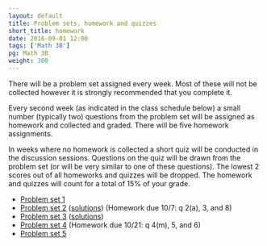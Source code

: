 ```yaml
---
layout: default
title: Problem sets, homework and quizzes
short_title: homework
date: 2016-09-01 12:00
tags: ['Math 3B']
pg: Math 3B
weight: 300
---
```


There will be a problem set assigned every week. Most of these will not be collected however it is strongly recommended that you complete it.

Every second week (as indicated in the class schedule below) a small number (typically two) questions from the problem set will be assigned as homework and collected and graded. There will be five homework assignments.

In weeks where no homework is collected a short quiz will be conducted in the discussion sessions. Questions on the quiz will be drawn from the problem set (or will be very similar to one of these questions). The lowest 2 scores out of all homeworks and quizzes will be dropped. The homework and quizzes will count for a total of 15% of your grade.

- [Problem set 1][ps1]
- [Problem set 2][ps2] ([solutions]([ps/ps2s.pdf])) (Homework due 10/7: q 2(a), 3, and 8)
- [Problem set 3][ps3] ([solutions]([ps/ps3s.pdf]))
- [Problem set 4][ps4] (Homework due 10/21: q 4(m), 5, and 6)
- [Problem set 5][ps5]

[ps1]: ps/ps1.pdf
[ps2]: ps/ps2.pdf
[ps3]: ps/ps3.pdf
[ps4]: ps/ps4.pdf
[ps5]: ps/ps5.pdf
